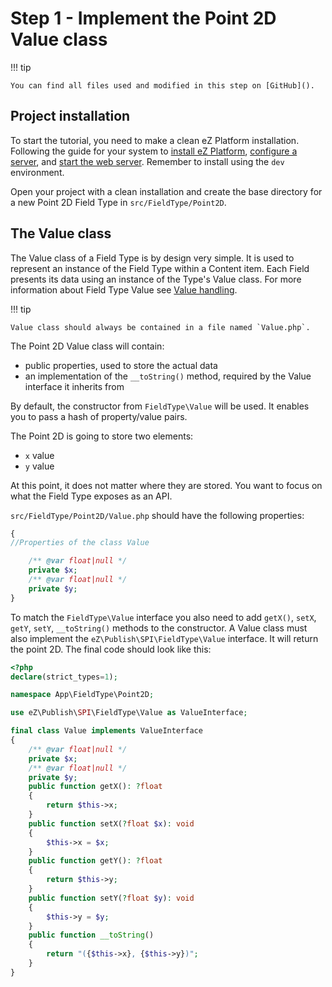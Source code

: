 # Step 1 - Implement the Point 2D Value class

!!! tip

    You can find all files used and modified in this step on [GitHub]().

## Project installation

To start the tutorial, you need to make a clean eZ Platform installation.
Following the guide for your system to [install eZ Platform](../../getting_started/install_ez_platform.md),
[configure a server](../../getting_started/requirements.md),
and [start the web server](../../getting_started/install_ez_platform.md#use-phps-built-in-server).
Remember to install using the `dev` environment.

Open your project with a clean installation and create the base directory for a new Point 2D Field Type in `src/FieldType/Point2D`.

## The Value class

The Value class of a Field Type is by design very simple.
It is used to represent an instance of the Field Type within a Content item.
Each Field presents its data using an instance of the Type's Value class.
For more information about Field Type Value see [Value handling](../../api/field_type_type_and_value.md#value-handling).

!!! tip

    Value class should always be contained in a file named `Value.php`.

The Point 2D Value class will contain:

- public properties, used to store the actual data
- an implementation of the `__toString()` method, required by the Value interface it inherits from

By default, the constructor from `FieldType\Value` will be used.
It enables you to pass a hash of property/value pairs.

The Point 2D is going to store two elements:

- `x` value
- `y` value

At this point, it does not matter where they are stored. You want to focus on what the Field Type exposes as an API.

`src/FieldType/Point2D/Value.php` should have the following properties:

```php
{
//Properties of the class Value

    /** @var float|null */
    private $x;
    /** @var float|null */
    private $y;
}
```

To match the `FieldType\Value` interface you also need to add `getX()`,  `setX`, `getY`, `setY`, `__toString()` methods to the constructor.
A Value class must also implement the `eZ\Publish\SPI\FieldType\Value` interface.
It will return the point 2D.
The final code should look like this:

```php
<?php
declare(strict_types=1);

namespace App\FieldType\Point2D;

use eZ\Publish\SPI\FieldType\Value as ValueInterface;

final class Value implements ValueInterface
{
    /** @var float|null */
    private $x;
    /** @var float|null */
    private $y;
    public function getX(): ?float
    {
        return $this->x;
    }
    public function setX(?float $x): void
    {
        $this->x = $x;
    }
    public function getY(): ?float
    {
        return $this->y;
    }
    public function setY(?float $y): void
    {
        $this->y = $y;
    }
    public function __toString()
    {
        return "({$this->x}, {$this->y})";
    }
}
```
